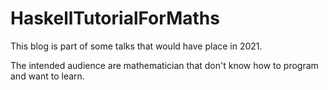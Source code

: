# HaskellTutorialForMaths

This blog is part of some talks that would have place in 2021.

The intended audience are mathematician that don't know how to
program and want to learn.
